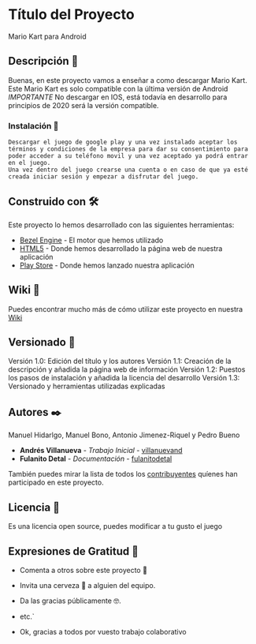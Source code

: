 # Título del Proyecto
Mario Kart para Android
## Descripción 🚀

Buenas, en este proyecto vamos a enseñar a como descargar Mario Kart. Este Mario Kart es solo compatible con la última versión de Android
*IMPORTANTE* No descargar en IOS, está todavía en desarrollo para principios de 2020 será la versión compatible.


### Instalación 🔧
```
Descargar el juego de google play y una vez instalado aceptar los términos y condiciones de la empresa para dar su consentimiento para poder acceder a su teléfono movil y una vez aceptado ya podrá entrar en el juego.
Una vez dentro del juego crearse una cuenta o en caso de que ya esté creada iniciar sesión y empezar a disfrutar del juego.
```
## Construido con 🛠️

Este proyecto lo hemos desarrollado con las siguientes herramientas:

* [Bezel Engine](https://www.revistaclubnintendo.com/noticias/motor-grafico-nintendoware-bezel-engine/) - El motor que hemos utilizado
* [HTML5](http://html5test.com/) - Donde hemos desarrollado la página web de nuestra aplicación
* [Play Store](https://play.google.com/store) - Donde hemos lanzado nuestra aplicación


## Wiki 📖

Puedes encontrar mucho más de cómo utilizar este proyecto en nuestra [Wiki](https://mariokarttour.com)

## Versionado 📌

Versión 1.0: Edición del título y los autores
Versión 1.1: Creación de la descripción y añadida la página web de información
Versión 1.2: Puestos los pasos de instalación y añadida la licencia del desarrollo
Versión 1.3: Versionado y herramientas utilizadas explicadas

## Autores ✒️

Manuel Hidarlgo, Manuel Bono, Antonio Jimenez-Riquel y Pedro Bueno
* **Andrés Villanueva** - *Trabajo Inicial* - [villanuevand](https://github.com/villanuevand)
* **Fulanito Detal** - *Documentación* - [fulanitodetal](#fulanito-de-tal)

También puedes mirar la lista de todos los [contribuyentes](https://github.com/your/project/contributors) quíenes han participado en este proyecto. 

## Licencia 📄

Es una licencia open source, puedes modificar a tu gusto el juego

## Expresiones de Gratitud 🎁

* Comenta a otros sobre este proyecto 📢
* Invita una cerveza 🍺 a alguien del equipo. 
* Da las gracias públicamente 🤓.
* etc.`

* Ok, gracias a todos por vuesto trabajo colaborativo

